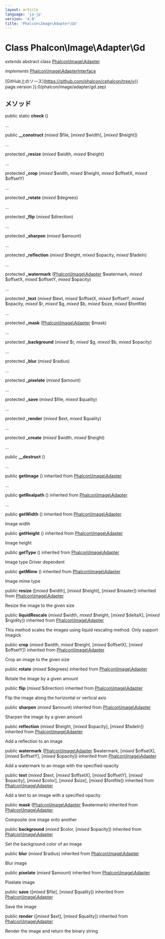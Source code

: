 ```yaml
---
layout: article
language: 'ja-jp'
version: '4.0'
title: 'Phalcon\Image\Adapter\Gd'
---
```

# Class **Phalcon\Image\Adapter\Gd**

*extends* abstract class [Phalcon\Image\Adapter](Phalcon_Image_Adapter)

*implements* [Phalcon\Image\AdapterInterface](Phalcon_Image_AdapterInterface)

[GitHub上のソース](https://github.com/phalcon/cphalcon/tree/v{{ page.version }}.0/phalcon/image/adapter/gd.zep)

## メソッド

public static **check** ()

...

public **__construct** (*mixed* $file, [*mixed* $width], [*mixed* $height])

...

protected **_resize** (*mixed* $width, *mixed* $height)

...

protected **_crop** (*mixed* $width, *mixed* $height, *mixed* $offsetX, *mixed* $offsetY)

...

protected **_rotate** (*mixed* $degrees)

...

protected **_flip** (*mixed* $direction)

...

protected **_sharpen** (*mixed* $amount)

...

protected **_reflection** (*mixed* $height, *mixed* $opacity, *mixed* $fadeIn)

...

protected **_watermark** ([Phalcon\Image\Adapter](Phalcon_Image_Adapter) $watermark, *mixed* $offsetX, *mixed* $offsetY, *mixed* $opacity)

...

protected **_text** (*mixed* $text, *mixed* $offsetX, *mixed* $offsetY, *mixed* $opacity, *mixed* $r, *mixed* $g, *mixed* $b, *mixed* $size, *mixed* $fontfile)

...

protected **_mask** ([Phalcon\Image\Adapter](Phalcon_Image_Adapter) $mask)

...

protected **_background** (*mixed* $r, *mixed* $g, *mixed* $b, *mixed* $opacity)

...

protected **_blur** (*mixed* $radius)

...

protected **_pixelate** (*mixed* $amount)

...

protected **_save** (*mixed* $file, *mixed* $quality)

...

protected **_render** (*mixed* $ext, *mixed* $quality)

...

protected **_create** (*mixed* $width, *mixed* $height)

...

public **__destruct** ()

...

public **getImage** () inherited from [Phalcon\Image\Adapter](Phalcon_Image_Adapter)

...

public **getRealpath** () inherited from [Phalcon\Image\Adapter](Phalcon_Image_Adapter)

...

public **getWidth** () inherited from [Phalcon\Image\Adapter](Phalcon_Image_Adapter)

Image width

public **getHeight** () inherited from [Phalcon\Image\Adapter](Phalcon_Image_Adapter)

Image height

public **getType** () inherited from [Phalcon\Image\Adapter](Phalcon_Image_Adapter)

Image type Driver dependent

public **getMime** () inherited from [Phalcon\Image\Adapter](Phalcon_Image_Adapter)

Image mime type

public **resize** ([*mixed* $width], [*mixed* $height], [*mixed* $master]) inherited from [Phalcon\Image\Adapter](Phalcon_Image_Adapter)

Resize the image to the given size

public **liquidRescale** (*mixed* $width, *mixed* $height, [*mixed* $deltaX], [*mixed* $rigidity]) inherited from [Phalcon\Image\Adapter](Phalcon_Image_Adapter)

This method scales the images using liquid rescaling method. Only support Imagick

public **crop** (*mixed* $width, *mixed* $height, [*mixed* $offsetX], [*mixed* $offsetY]) inherited from [Phalcon\Image\Adapter](Phalcon_Image_Adapter)

Crop an image to the given size

public **rotate** (*mixed* $degrees) inherited from [Phalcon\Image\Adapter](Phalcon_Image_Adapter)

Rotate the image by a given amount

public **flip** (*mixed* $direction) inherited from [Phalcon\Image\Adapter](Phalcon_Image_Adapter)

Flip the image along the horizontal or vertical axis

public **sharpen** (*mixed* $amount) inherited from [Phalcon\Image\Adapter](Phalcon_Image_Adapter)

Sharpen the image by a given amount

public **reflection** (*mixed* $height, [*mixed* $opacity], [*mixed* $fadeIn]) inherited from [Phalcon\Image\Adapter](Phalcon_Image_Adapter)

Add a reflection to an image

public **watermark** ([Phalcon\Image\Adapter](Phalcon_Image_Adapter) $watermark, [*mixed* $offsetX], [*mixed* $offsetY], [*mixed* $opacity]) inherited from [Phalcon\Image\Adapter](Phalcon_Image_Adapter)

Add a watermark to an image with the specified opacity

public **text** (*mixed* $text, [*mixed* $offsetX], [*mixed* $offsetY], [*mixed* $opacity], [*mixed* $color], [*mixed* $size], [*mixed* $fontfile]) inherited from [Phalcon\Image\Adapter](Phalcon_Image_Adapter)

Add a text to an image with a specified opacity

public **mask** ([Phalcon\Image\Adapter](Phalcon_Image_Adapter) $watermark) inherited from [Phalcon\Image\Adapter](Phalcon_Image_Adapter)

Composite one image onto another

public **background** (*mixed* $color, [*mixed* $opacity]) inherited from [Phalcon\Image\Adapter](Phalcon_Image_Adapter)

Set the background color of an image

public **blur** (*mixed* $radius) inherited from [Phalcon\Image\Adapter](Phalcon_Image_Adapter)

Blur image

public **pixelate** (*mixed* $amount) inherited from [Phalcon\Image\Adapter](Phalcon_Image_Adapter)

Pixelate image

public **save** ([*mixed* $file], [*mixed* $quality]) inherited from [Phalcon\Image\Adapter](Phalcon_Image_Adapter)

Save the image

public **render** ([*mixed* $ext], [*mixed* $quality]) inherited from [Phalcon\Image\Adapter](Phalcon_Image_Adapter)

Render the image and return the binary string